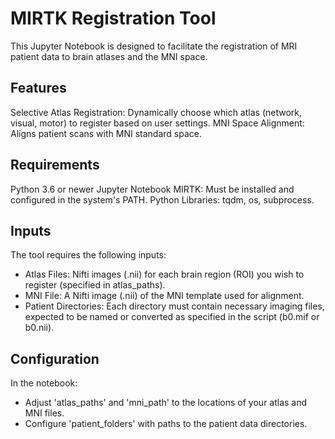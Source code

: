 
# **MIRTK Registration Tool**

This Jupyter Notebook is designed to facilitate the registration of MRI patient data to brain atlases and the MNI space.

## Features
Selective Atlas Registration: Dynamically choose which atlas (network, visual, motor) to register based on user settings.
MNI Space Alignment: Aligns patient scans with MNI standard space.

## Requirements
Python 3.6 or newer
Jupyter Notebook
MIRTK: Must be installed and configured in the system's PATH.
Python Libraries: tqdm, os, subprocess.

## Inputs
The tool requires the following inputs:

- Atlas Files: Nifti images (.nii) for each brain region (ROI) you wish to register (specified in atlas_paths).
- MNI File: A Nifti image (.nii) of the MNI template used for alignment.
- Patient Directories: Each directory must contain necessary imaging files, expected to be named or converted as specified in the script (b0.mif or b0.nii).

## Configuration

In the notebook:

- Adjust 'atlas_paths' and 'mni_path' to the locations of your atlas and MNI files.
- Configure 'patient_folders' with paths to the patient data directories.

